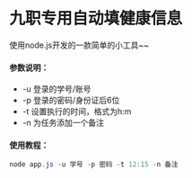# 九职专用自动填健康信息

使用node.js开发的一款简单的小工具~~

#### 参数说明：

- -u      登录的学号/账号
- -p      登录的密码/身份证后6位
- -t       设置执行的时间，格式为h:m
- -n      为任务添加一个备注

#### 使用教程：

~~~powershell
node app.js -u 学号 -p 密码 -t 12:15 -n 备注
~~~

